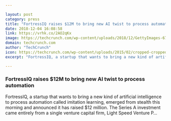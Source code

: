 ```yaml
---

layout: post
category: press
title: "FortressIQ raises $12M to bring new AI twist to process automation"
date: 2018-12-04 16:08:58
link: https://vrhk.co/2AO2qKx
image: https://techcrunch.com/wp-content/uploads/2018/12/GettyImages-670262344.jpg?w=609
domain: techcrunch.com
author: "TechCrunch"
icon: https://techcrunch.com/wp-content/uploads/2015/02/cropped-cropped-favicon-gradient.png?w=180
excerpt: "FortressIQ, a startup that wants to bring a new kind of artificial intelligence to process automation called imitation learning, emerged from stealth this morning and announced it has raised $12 million. The Series A investment came entirely from a single venture capital firm, Light Speed Venture P…"

---
```


### FortressIQ raises $12M to bring new AI twist to process automation

FortressIQ, a startup that wants to bring a new kind of artificial intelligence to process automation called imitation learning, emerged from stealth this morning and announced it has raised $12 million. The Series A investment came entirely from a single venture capital firm, Light Speed Venture P…